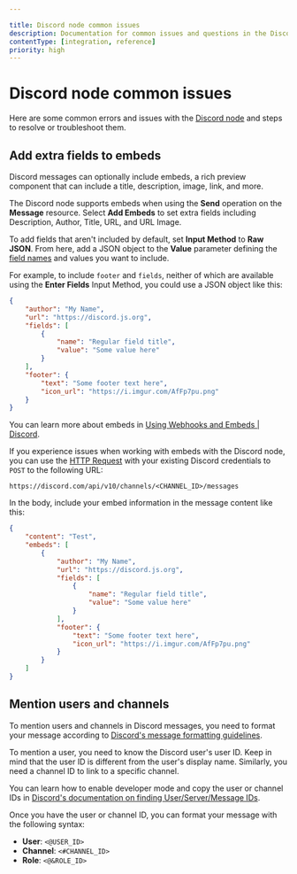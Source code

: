 ```yaml
---

title: Discord node common issues 
description: Documentation for common issues and questions in the Discord node in n8n, a workflow automation platform. Includes details of the issue and suggested solutions.
contentType: [integration, reference]
priority: high
---
```


# Discord node common issues

Here are some common errors and issues with the [Discord node](/integrations/builtin/app-nodes/n8n-nodes-base.discord/index.md) and steps to resolve or troubleshoot them.

## Add extra fields to embeds

Discord messages can optionally include embeds, a rich preview component that can include a title, description, image, link, and more.

The Discord node supports embeds when using the **Send** operation on the **Message** resource. Select **Add Embeds** to set extra fields including Description, Author, Title, URL, and URL Image.

To add fields that aren't included by default, set **Input Method** to **Raw JSON**. From here, add a JSON object to the **Value** parameter defining the [field names](https://discord.com/developers/docs/resources/message#embed-object) and values you want to include.

For example, to include `footer` and `fields`, neither of which are available using the **Enter Fields** Input Method, you could use a JSON object like this:

```json
{
    "author": "My Name",
	"url": "https://discord.js.org",
	"fields": [
		{
			"name": "Regular field title",
			"value": "Some value here"
		}
	],
	"footer": {
		"text": "Some footer text here",
		"icon_url": "https://i.imgur.com/AfFp7pu.png"
	}
}
```

You can learn more about embeds in [Using Webhooks and Embeds | Discord](https://discord.com/safety/using-webhooks-and-embeds).

If you experience issues when working with embeds with the Discord node, you can use the [HTTP Request](/integrations/builtin/core-nodes/n8n-nodes-base.httprequest/index.md) with your existing Discord credentials to `POST` to the following URL:

```
https://discord.com/api/v10/channels/<CHANNEL_ID>/messages
```

In the body, include your embed information in the message content like this:

```json
{
	"content": "Test",
	"embeds": [
		{
			"author": "My Name",
			"url": "https://discord.js.org",
			"fields": [
				{
					"name": "Regular field title",
					"value": "Some value here"
				}
			],
			"footer": {
				"text": "Some footer text here",
				"icon_url": "https://i.imgur.com/AfFp7pu.png"
			}
		}
	]
}
```

## Mention users and channels

To mention users and channels in Discord messages, you need to format your message according to [Discord's message formatting guidelines](https://discord.com/developers/docs/reference#message-formatting).

To mention a user, you need to know the Discord user's user ID. Keep in mind that the user ID is different from the user's display name. Similarly, you need a channel ID to link to a specific channel.

You can learn how to enable developer mode and copy the user or channel IDs in [Discord's documentation on finding User/Server/Message IDs](https://support.discord.com/hc/en-us/articles/206346498-Where-can-I-find-my-User-Server-Message-ID).

Once you have the user or channel ID, you can format your message with the following syntax:

* **User**: `<@USER_ID>`
* **Channel**: `<#CHANNEL_ID>`
* **Role**: `<@&ROLE_ID>`
